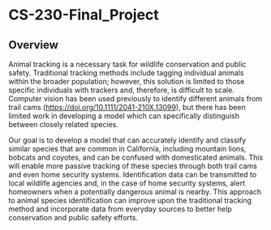 # CS-230-Final_Project

## Overview
Animal tracking is a necessary task for wildlife conservation and public safety. Traditional tracking methods include tagging individual animals within the broader population; however, this solution is limited to those specific individuals with trackers and, therefore, is difficult to scale. Computer vision has been used previously to identify different animals from trail cams (https://doi.org/10.1111/2041-210X.13099), but there has been limited work in developing a model which can specifically distinguish between closely related species.  

Our goal is to develop a model that can accurately identify and classify similar species that are common in California, including mountain lions, bobcats and coyotes, and can be confused with domesticated animals. This will enable more passive tracking of these species through both trail cams and even home security systems. Identification data can be transmitted to local wildlife agencies and, in the case of home security systems, alert homeowners when a potentially dangerous animal is nearby. This approach to animal species identification can improve upon the traditional tracking method and incorporate data from everyday sources to better help conservation and public safety efforts.
